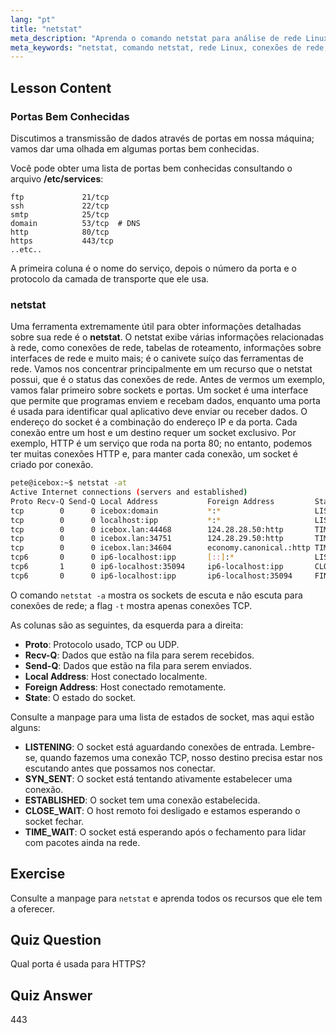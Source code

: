 ```yaml
---
lang: "pt"
title: "netstat"
meta_description: "Aprenda o comando netstat para análise de rede Linux. Entenda conexões de rede, portas e sockets com este guia para iniciantes."
meta_keywords: "netstat, comando netstat, rede Linux, conexões de rede, tutorial Linux, iniciante, guia"
---
```


## Lesson Content

### Portas Bem Conhecidas

Discutimos a transmissão de dados através de portas em nossa máquina; vamos dar uma olhada em algumas portas bem conhecidas.

Você pode obter uma lista de portas bem conhecidas consultando o arquivo **/etc/services**:

```plaintext
ftp             21/tcp
ssh             22/tcp
smtp            25/tcp
domain          53/tcp  # DNS
http            80/tcp
https           443/tcp
..etc..
```

A primeira coluna é o nome do serviço, depois o número da porta e o protocolo da camada de transporte que ele usa.

### netstat

Uma ferramenta extremamente útil para obter informações detalhadas sobre sua rede é o **netstat**. O netstat exibe várias informações relacionadas à rede, como conexões de rede, tabelas de roteamento, informações sobre interfaces de rede e muito mais; é o canivete suíço das ferramentas de rede. Vamos nos concentrar principalmente em um recurso que o netstat possui, que é o status das conexões de rede. Antes de vermos um exemplo, vamos falar primeiro sobre sockets e portas. Um socket é uma interface que permite que programas enviem e recebam dados, enquanto uma porta é usada para identificar qual aplicativo deve enviar ou receber dados. O endereço do socket é a combinação do endereço IP e da porta. Cada conexão entre um host e um destino requer um socket exclusivo. Por exemplo, HTTP é um serviço que roda na porta 80; no entanto, podemos ter muitas conexões HTTP e, para manter cada conexão, um socket é criado por conexão.

```bash
pete@icebox:~$ netstat -at
Active Internet connections (servers and established)
Proto Recv-Q Send-Q Local Address           Foreign Address         State
tcp        0      0 icebox:domain           *:*                     LISTEN
tcp        0      0 localhost:ipp           *:*                     LISTEN
tcp        0      0 icebox.lan:44468        124.28.28.50:http       TIME_WAIT
tcp        0      0 icebox.lan:34751        124.28.29.50:http       TIME_WAIT
tcp        0      0 icebox.lan:34604        economy.canonical.:http TIME_WAIT
tcp6       0      0 ip6-localhost:ipp       [::]:*                  LISTEN
tcp6       1      0 ip6-localhost:35094     ip6-localhost:ipp       CLOSE_WAIT
tcp6       0      0 ip6-localhost:ipp       ip6-localhost:35094     FIN_WAIT2
```

O comando `netstat -a` mostra os sockets de escuta e não escuta para conexões de rede; a flag `-t` mostra apenas conexões TCP.

As colunas são as seguintes, da esquerda para a direita:

- **Proto**: Protocolo usado, TCP ou UDP.
- **Recv-Q**: Dados que estão na fila para serem recebidos.
- **Send-Q**: Dados que estão na fila para serem enviados.
- **Local Address**: Host conectado localmente.
- **Foreign Address**: Host conectado remotamente.
- **State**: O estado do socket.

Consulte a manpage para uma lista de estados de socket, mas aqui estão alguns:

- **LISTENING**: O socket está aguardando conexões de entrada. Lembre-se, quando fazemos uma conexão TCP, nosso destino precisa estar nos escutando antes que possamos nos conectar.
- **SYN_SENT**: O socket está tentando ativamente estabelecer uma conexão.
- **ESTABLISHED**: O socket tem uma conexão estabelecida.
- **CLOSE_WAIT**: O host remoto foi desligado e estamos esperando o socket fechar.
- **TIME_WAIT**: O socket está esperando após o fechamento para lidar com pacotes ainda na rede.

## Exercise

Consulte a manpage para `netstat` e aprenda todos os recursos que ele tem a oferecer.

## Quiz Question

Qual porta é usada para HTTPS?

## Quiz Answer

443
